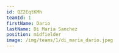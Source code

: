 ```yaml
---
id: QZ2EqtKMh
teamId: 1
firstName: Dario
lastName: Di Maria Sanchez
position: midfielder
image: /img/teams/1/di_maria_dario.jpeg
---
```

